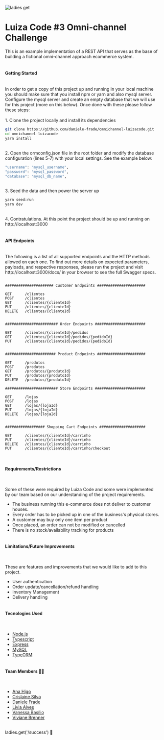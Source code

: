 ![ladies get](https://user-images.githubusercontent.com/88917989/133131928-5ed54925-487a-4230-b79f-e1c3222bbecd.gif)

# Luiza Code #3 Omni-channel Challenge


This is an example implementation of a REST API that serves as the base of building a fictional omni-channel approach ecommerce system.
<br><br>

#### **Getting Started**
<br>
In order to get a copy of this project up and running in your local machine you should make sure that you install npm or yarn and also mysql server. Configure the mysql server and create an empty database that we will use for this project (more on this below).  Once done with these please follow these steps:
<br><br>
1. Clone the project locally and install its dependencies

```sh
git clone https://github.com/daniele-frade/omnichannel-luizacode.git
cd omnichannel-luizacode
yarn install
```
<br>
2. Open the ormconfig.json file in the root folder and modify the database configuration (lines 5-7) with your local settings. See the example below:

```sh
"username": "mysql_username", 
"password": "mysql_password", 
"database": "mysql_db_name",
```
<br>
3. Seed the data and then power the server up

```sh
yarn seed:run 
yarn dev
```
<br>
4. Contratulations. At this point the project should be up and running on http://localhost:3000
<br><br>

#### **API Endpoints**
<br>
The following is a list of all supported endpoints and the HTTP methods allowed on each one. To find out more details on expected parameters, payloads, and respective responses, please run the project and visit http://localhost:3000/docs/ in your browser to see the full Swagger specs.
<br>

```

###################### Customer Endpoints ######################

GET      /clientes
POST     /clientes
GET ​     /clientes​/{clienteId}
PUT ​     /clientes​/{clienteId}
DELETE   ​/clientes​/{clienteId}


######################## Order Endpoints #######################

GET ​     /clientes​/{clienteId}​/pedidos
GET ​     /clientes​/{clienteId}​/pedidos​/{pedidoId}
PUT ​     /clientes​/{clienteId}​/pedidos​/{pedidoId}


####################### Product Endpoints ######################

GET ​     /produtos
POST     ​/produtos
GET ​     /produtos​/{produtoId}
PUT ​     /produtos​/{produtoId}
DELETE   ​/produtos​/{produtoId}

######################## Store Endpoints #######################

GET ​     /lojas
POST ​    /lojas
GET ​     /lojas​/{lojaId}
PUT ​     /lojas​/{lojaId}
DELETE   ​/lojas​/{lojaId}


################## Shopping Cart Endpoints #####################

GET      ​/clientes​/{clienteId}​/carrinho
PUT ​     /clientes​/{clienteId}​/carrinho
DELETE   ​/clientes​/{clienteId}​/carrinho
PUT ​     /clientes​/{clienteId}​/carrinho​/checkout

```
<br>

#### **Requirements/Restrictions**
<br>

Some of these were required by Luiza Code and some were implemented by our team based on our understanding of the project requirements.
<br>

* The business running this e-commerce does not deliver to customer houses. 
* Every order has to be picked up in one of the business's physical stores.
* A customer may buy only one item per product 
* Once placed, an order can not be modified or cancelled
* There is no stock/availability tracking for products
<br><br>

#### **Limitations/Future Improvements**
<br>

These are features and improvements that we would like to add to this project.
<br>

* User authentication
* Order update/cancellation/refund handling
* Inventory Management
* Delivery handling
<br><br>

#### **Tecnologies Used**
<br>

* [Node.js](https://nodejs.org)
* [Typescript](https://www.typescriptlang.org/)
* [Express](https://expressjs.com/pt-br/)
* [MySQL](https://www.mysql.com/)
* [TypeORM](https://typeorm.io/#/)
<br><br>

#### **Team Members 👩‍💻**
<br>

* [Ana Higo](https://www.linkedin.com/in/ana-higo)
* [Crislaine Silva](https://www.linkedin.com/in/crislainessilva)
* [Daniele Frade](https://www.linkedin.com/in/daniele-frade/)
* [Livia Alves ](https://www.linkedin.com/in/liviaalvesfernandes)
* [Vanessa Basílio](https://www.linkedin.com/in/vanessabasilio)
* [Viviane Brenner](https://www.linkedin.com/in/viviane-brenner)
<br><br>

ladies.get('/success') 🚀

